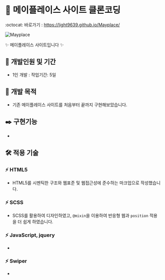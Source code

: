 # 🍁 메이플레이스 사이트 클론코딩
:octocat: 바로가기 : https://light9639.github.io/Mayplace/

<img src="https://github.com/light9639/Mayplace/assets/95972251/58902860-08d6-40b0-9d63-04f1edd17f5f" alt="Mayplace" /><br/>

✨ 메이플레이스 사이트입니다 ✨
## :calendar: 개발인원 및 기간
- 1인 개발 : 작업기간: 5일
## :dart: 개발 목적
- 기존 메이플레이스 사이트를 처음부터 끝까지 구현해보았습니다.
## :black_nib: 구현기능
- 
## :hammer_and_wrench: 적용 기술
### :zap: HTML5
- HTML5를 시멘틱한 구조와 웹표준 및 웹접근성에 준수하는 마크업으로 작성했습니다.
### :zap: SCSS
- SCSS를 활용하여 디자인하였고, `@mixin`을 이용하여 반응형 웹과 `position` 적용을 더 쉽게 하였습니다.
### :zap: JavaScript, jquery
- 
### :zap: Swiper
- 
